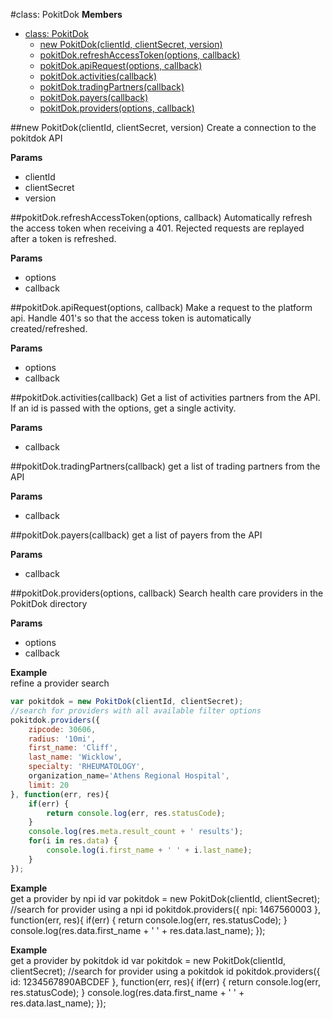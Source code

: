 
<a name="PokitDok"></a>
#class: PokitDok
**Members**

* [class: PokitDok](#PokitDok)
  * [new PokitDok(clientId, clientSecret, version)](#new_PokitDok)
  * [pokitDok.refreshAccessToken(options, callback)](#PokitDok#refreshAccessToken)
  * [pokitDok.apiRequest(options, callback)](#PokitDok#apiRequest)
  * [pokitDok.activities(callback)](#PokitDok#activities)
  * [pokitDok.tradingPartners(callback)](#PokitDok#tradingPartners)
  * [pokitDok.payers(callback)](#PokitDok#payers)
  * [pokitDok.providers(options, callback)](#PokitDok#providers)

<a name="new_PokitDok"></a>
##new PokitDok(clientId, clientSecret, version)
Create a connection to the pokitdok API

**Params**

- clientId 
- clientSecret 
- version 

<a name="PokitDok#refreshAccessToken"></a>
##pokitDok.refreshAccessToken(options, callback)
Automatically refresh the access token when receiving a 401. Rejected
requests are replayed after a token is refreshed.

**Params**

- options 
- callback 

<a name="PokitDok#apiRequest"></a>
##pokitDok.apiRequest(options, callback)
Make a request to the platform api. Handle 401's so that the access token is automatically created/refreshed.

**Params**

- options 
- callback 

<a name="PokitDok#activities"></a>
##pokitDok.activities(callback)
Get a list of activities partners from the API. If an id is passed with the options, get a single activity.

**Params**

- callback 

<a name="PokitDok#tradingPartners"></a>
##pokitDok.tradingPartners(callback)
get a list of trading partners from the API

**Params**

- callback 

<a name="PokitDok#payers"></a>
##pokitDok.payers(callback)
get a list of payers from the API

**Params**

- callback 

<a name="PokitDok#providers"></a>
##pokitDok.providers(options, callback)
Search health care providers in the PokitDok directory

**Params**

- options 
- callback 

**Example**  
refine a provider search
```javascript
var pokitdok = new PokitDok(clientId, clientSecret);
//search for providers with all available filter options
pokitdok.providers({
    zipcode: 30606,
    radius: '10mi',
    first_name: 'Cliff',
    last_name: 'Wicklow',
    specialty: 'RHEUMATOLOGY',
    organization_name='Athens Regional Hospital',
    limit: 20
}, function(err, res){
    if(err) {
        return console.log(err, res.statusCode);
    }
    console.log(res.meta.result_count + ' results');
    for(i in res.data) {
        console.log(i.first_name + ' ' + i.last_name);
    }
});
```

**Example**  
get a provider by npi id
var pokitdok = new PokitDok(clientId, clientSecret);
//search for provider using a npi id
pokitdok.providers({
    npi: 1467560003
}, function(err, res){
    if(err) {
        return console.log(err, res.statusCode);
    }
    console.log(res.data.first_name + ' ' + res.data.last_name);
});

**Example**  
get a provider by pokitdok id
var pokitdok = new PokitDok(clientId, clientSecret);
//search for provider using a pokitdok id
pokitdok.providers({
    id: 1234567890ABCDEF
}, function(err, res){
    if(err) {
        return console.log(err, res.statusCode);
    }
    console.log(res.data.first_name + ' ' + res.data.last_name);
});


